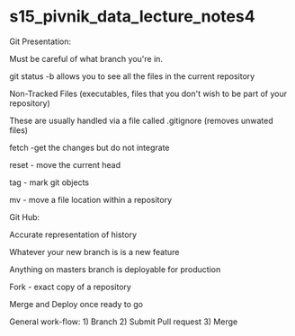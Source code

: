 # s15_pivnik_data_lecture_notes4

Git Presentation:

Must be careful of what branch you're in. 

git status -b allows you to see all the files in the current repository

Non-Tracked Files (executables, files that you don't wish to be part of your repository)

These are usually handled via a file called .gitignore (removes unwated files)

fetch -get the changes but do not integrate

reset - move the current head

tag - mark git objects

mv - move a file location within a repository

Git Hub:

Accurate representation of history

Whatever your new branch is is a new feature

Anything on masters branch is deployable for production

Fork - exact copy of a repository

Merge and Deploy once ready to go

General work-flow: 1) Branch  2) Submit Pull request  3) Merge 
